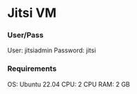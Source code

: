 # Jitsi VM

### User/Pass
User: jitsiadmin
Password: jitsi

### Requirements
OS: Ubuntu 22.04
CPU: 2 CPU
RAM: 2 GB

